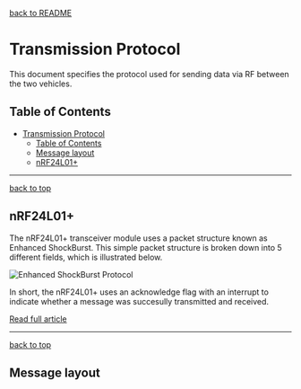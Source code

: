 <a name="top"></a>
[back to README](../README.md)

# Transmission Protocol

This document specifies the protocol used for sending data via RF between the two vehicles.

## Table of Contents
- [Transmission Protocol](#transmission-protocol)
  - [Table of Contents](#table-of-contents)
  - [Message layout](#message-layout)
  - [nRF24L01+](nRF24L01+)
---
[back to top](#top)
## nRF24L01+

The nRF24L01+ transceiver module uses a packet structure known as Enhanced ShockBurst. This simple packet structure is broken down into 5 different fields, which is illustrated below. 

<img src="https://github.com/tjarker/FagProjekt/blob/main/documentation/images/RFProtocol.png" alt="Enhanced ShockBurst Protocol">

In short, the nRF24L01+ uses an acknowledge flag with an interrupt to indicate whether a message was succesully transmitted and received. 

[Read full article](https://lastminuteengineers.com/nrf24l01-arduino-wireless-communication/)

---
[back to top](#top)
## Message layout
